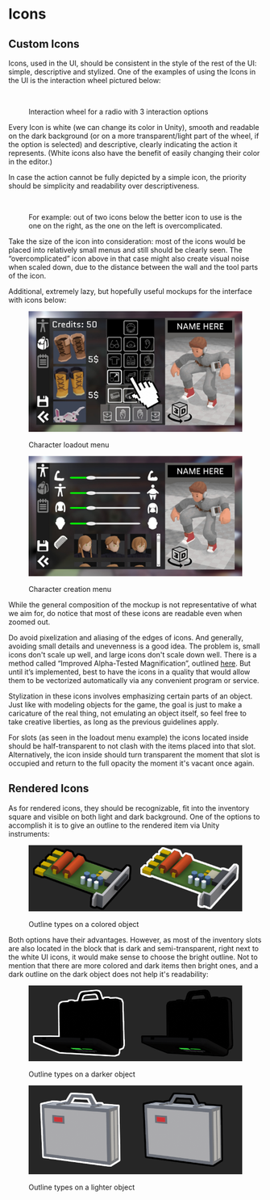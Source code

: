 # Icons

## Custom Icons&#x20;

Icons, used in the UI, should be consistent in the style of the rest of the UI: simple, descriptive and stylized. One of the examples of using the Icons in the UI is the interaction wheel pictured below:

<figure><img src="https://lh5.googleusercontent.com/ZBVojFGOmaru2ZKi-M0S2w9-HLUBtUnKaWbmoGJdfgoR7rvr-H39oeycHe1kZfsTDZi2BLwmiG5j1ijSfvshixdsa1l2txOejdYC_kVcVwoAqpazwmFLBEcePCWxzE0YwwtLuSzwiKE" alt=""><figcaption><p>Interaction wheel for a radio with 3 interaction options</p></figcaption></figure>

Every Icon is white (we can change its color in Unity), smooth and readable on the dark background (or on a more transparent/light part of the wheel, if the option is selected) and descriptive, clearly indicating the action it represents. (White icons also have the benefit of easily changing their color in the editor.)

In case the action cannot be fully depicted by a simple icon, the priority should be simplicity and readability over descriptiveness.&#x20;

<figure><img src="https://lh5.googleusercontent.com/fk-uszgsyzvAcABK2UfcLXLLpEZos6MuhQRPfSV8BNMZW5gouyrm8BaSKVNYYJjRzdPOU4-s5ZDn1ibfL4TpG66emz_EOKZStk87jOc5b0n-HJ4MpeSXHTyYVDnEPVkYlOx_J5yS9x4" alt=""><figcaption><p>For example: out of two icons below the better icon to use is the one on the right, as the one on the left is overcomplicated. </p></figcaption></figure>

Take the size of the icon into consideration: most of the icons would be placed into relatively small menus and still should be clearly seen. The “overcomplicated” icon above in that case might also create visual noise when scaled down, due to the distance between the wall and the tool parts of the icon.

Additional, extremely lazy, but hopefully useful mockups for the interface with icons below:

<div>

<figure><img src="../../.gitbook/assets/LcmLXfPdTl4.jpg" alt=""><figcaption><p>Character loadout menu</p></figcaption></figure>

 

<figure><img src="../../.gitbook/assets/Xsp_z1uux_s.jpg" alt=""><figcaption><p>Character creation menu</p></figcaption></figure>

</div>

While the general composition of the mockup is not representative of what we aim for, do notice that most of these icons are readable even when zoomed out.

Do avoid pixelization and aliasing of the edges of icons. And generally, avoiding small details and unevenness is a good idea. The problem is, small icons don't scale up well, and large icons don't scale down well. There is a method called “Improved Alpha-Tested Magnification”, outlined [here](https://steamcdn-a.akamaihd.net/apps/valve/2007/SIGGRAPH2007\_AlphaTestedMagnification.pdf). But until it’s implemented, best to have the icons in a quality that would allow them to be vectorized automatically via any convenient program or service.

Stylization in these icons involves emphasizing certain parts of an object. Just like with modeling objects for the game, the goal is just to make a caricature of the real thing, not emulating an object itself, so feel free to take creative liberties, as long as the previous guidelines apply.

For slots (as seen in the loadout menu example) the icons located inside should be half-transparent to not clash with the items placed into that slot. Alternatively, the icon inside should turn transparent the moment that slot is occupied and return to the full opacity the moment it's vacant once again.

## Rendered Icons

As for rendered icons, they should be recognizable, fit into the inventory square and visible on both light and dark background. One of the options to accomplish it is to give an outline to the rendered item via Unity instruments:

<figure><img src="../../.gitbook/assets/image (12).png" alt=""><figcaption><p>Outline types on a colored object</p></figcaption></figure>

Both options have their advantages. However, as most of the inventory slots are also located in the block that is dark and semi-transparent, right next to the white UI icons, it would make sense to choose the bright outline. Not to mention that there are more colored and dark items then bright ones, and a dark outline on the dark object does not help it's readability:

<figure><img src="../../.gitbook/assets/image (22).png" alt=""><figcaption><p>Outline types on a darker object</p></figcaption></figure>

<figure><img src="../../.gitbook/assets/image (17).png" alt=""><figcaption><p>Outline types on a lighter object</p></figcaption></figure>
